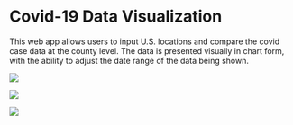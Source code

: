 # Covid-19 Data Visualization

This web app allows users to input U.S. locations and compare the covid case data at the county level.
The data is presented visually in chart form, with the ability to adjust the date range of the data being shown.

![](../master/resources/covid_chart.png)

![](../master/resources/covid_places.png)

![](../master/resources/covid_datepicker.png)
